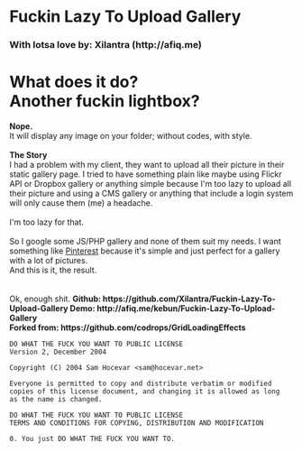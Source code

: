 <h1>Fuckin Lazy To Upload Gallery</h1>

<h3>With lotsa love by:  Xilantra (http://afiq.me)</h3>
    
  <h1>What does it do? <br>
  Another fuckin lightbox?</h1>
  <strong>Nope.</strong><br>
  It will display any image on your folder; without codes, with style.<br>
<br>
  <strong>The Story</strong><br>
  I had a problem with my client, they want to upload all their picture in their static gallery page. I tried to have something plain like maybe using Flickr API or Dropbox gallery or anything simple because I'm too lazy to upload all their picture and using a CMS gallery or anything that include a login system will only cause them (me) a headache.<br>
<br>
I'm too lazy for that.<br>
<br>
So I google some JS/PHP gallery and none of them suit my needs. I want something like <a href="http://pinterest.com/afiq" title="Follow me!">Pinterest</a> because it's simple and just perfect for a gallery with a lot of pictures.<br>
And this is it, the result.<br>
<br>
<br>
Ok, enough shit.


  
<strong>   
 Github:
    https://github.com/Xilantra/Fuckin-Lazy-To-Upload-Gallery  
 </strong> 
<strong> 
 Demo:
    http://afiq.me/kebun/Fuckin-Lazy-To-Upload-Gallery <br>
 </strong> 
<strong> 
Forked from:
    https://github.com/codrops/GridLoadingEffects   
 </strong> 

    DO WHAT THE FUCK YOU WANT TO PUBLIC LICENSE 
    Version 2, December 2004 

    Copyright (C) 2004 Sam Hocevar <sam@hocevar.net> 

    Everyone is permitted to copy and distribute verbatim or modified 
    copies of this license document, and changing it is allowed as long 
    as the name is changed. 

    DO WHAT THE FUCK YOU WANT TO PUBLIC LICENSE 
    TERMS AND CONDITIONS FOR COPYING, DISTRIBUTION AND MODIFICATION 

    0. You just DO WHAT THE FUCK YOU WANT TO.
 
